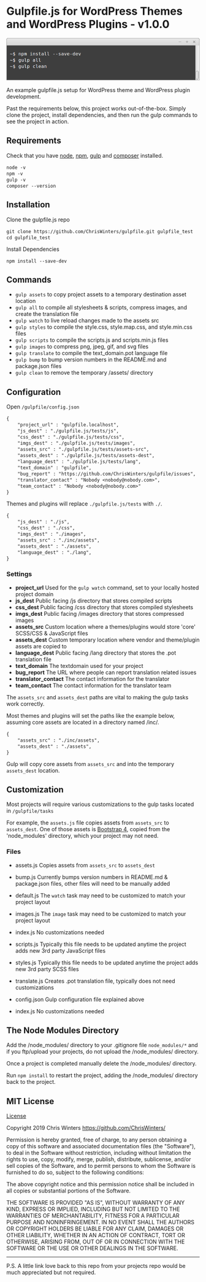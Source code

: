 # Gulpfile.js for WordPress Themes and WordPress Plugins - v1.0.0

![Gulpfile.js for WordPress In Terminal](/gulpfile.js/tests/assets-src/images/terminal.png?raw=true)

An example gulpfile.js setup for WordPress theme and WordPress plugin development.

Past the requirements below, this project works out-of-the-box. Simply clone the project, install dependencies, and then run the gulp commands to see the project in action.

## Requirements

Check that you have [node](https://nodejs.org/en/), [npm](https://www.npmjs.com/get-npm), [gulp](https://gulpjs.com/docs/en/getting-started/quick-start) and [composer](https://getcomposer.org/download/) installed.

```
node -v
npm -v
gulp -v
composer --version
```

## Installation

Clone the gulpfile.js repo

```
git clone https://github.com/ChrisWinters/gulpfile.git gulpfile_test
cd gulpfile_test
```
Install Dependencies

```
npm install --save-dev
```

## Commands

* ``` gulp assets ``` to copy project assets to a temporary destination asset location
* ``` gulp all ``` to compile all stylesheets & scripts, compress images, and create the translation file
* ``` gulp watch ``` to live reload changes made to the assets src
* ``` gulp styles ``` to compile the style.css, style.map.css, and style.min.css files
* ``` gulp scripts ``` to compile the scripts.js and scripts.min.js files
* ``` gulp images ``` to compress png, jpeg, gif, and svg files
* ``` gulp translate ``` to compile the text_domain.pot language file
* ``` gulp bump ``` to bump version numbers in the README.md and package.json files
* ``` gulp clean ``` to remove the temporary /assets/ directory


## Configuration

Open ``` /gulpfile/config.json ```


```
{
	"project_url" : "gulpfile.localhost",
	"js_dest" : "./gulpfile.js/tests/js",
	"css_dest" : "./gulpfile.js/tests/css",
	"imgs_dest" : "./gulpfile.js/tests/images",
	"assets_src" : "./gulpfile.js/tests/assets-src",
	"assets_dest" : "./gulpfile.js/tests/assets-dest",
	"language_dest" : "./gulpfile.js/tests/lang",
	"text_domain" : "gulpfile",
	"bug_report" : "https://github.com/ChrisWinters/gulpfile/issues",
	"translator_contact" : "Nobody <nobody@nobody.com>",
	"team_contact" : "Nobody <nobody@nobody.com>"
}
```

Themes and plugins will replace ``` ./gulpfile.js/tests ``` with ``` ./ ```.

```
{
	"js_dest" : "./js",
	"css_dest" : "./css",
	"imgs_dest" : "./images",
	"assets_src" : "./inc/assets",
	"assets_dest" : "./assets",
	"language_dest" : "./lang",
}
```

### Settings

* **project_url** Used for the ``` gulp watch ``` command, set to your locally hosted project domain
* **js_dest** Public facing /js directory that stores compiled scripts
* **css_dest** Public facing /css directory that stores compiled stylesheets
* **imgs_dest** Public facing /images directory that stores compressed images
* **assets_src** Custom location where a themes/plugins would store 'core' SCSS/CSS & JavaScript files
* **assets_dest** Custom temporary location where vendor and theme/plugin assets are copied to
* **language_dest** Public facing /lang directory that stores the .pot translation file
* **text_domain** The textdomain used for your project
* **bug_report** The URL where people can report translation related issues
* **translator_contact** The contact information for the translator
* **team_contact** The contact information for the translator team

The ``` assets_src ``` and ``` assets_dest ``` paths are vital to making the gulp tasks work correctly.

Most themes and plugins will set the paths like the example below, assuming core assets are located in a directory named /inc/.

```
{
	"assets_src" : "./inc/assets",
	"assets_dest" : "./assets",
}
```

Gulp will copy core assets from ``` assets_src ``` and into the temporary ``` assets_dest ``` location.


## Customization

Most projects will require various customizations to the gulp tasks located in ``` /gulpfile/tasks ```

For example, the ``` assets.js ``` file copies assets from ``` assets_src ``` to ``` assets_dest ```. One of those assets is [Bootstrap 4](https://getbootstrap.com/), copied from the 'node_modules' directory, which your project may not need.

### Files

* assets.js 	Copies assets from ``` assets_src ``` to ``` assets_dest ```
* bump.js 		Currently bumps version numbers in README.md & package.json files, other files will need to be manually added
* default.js 	The ``` watch ``` task may need to be customized to match your project layout
* images.js 	The ``` image ``` task may need to be customized to match your project layout
* index.js 		No customizations needed
* scripts.js 	Typically this file needs to be updated anytime the project adds new 3rd party JavaScript files
* styles.js 	Typically this file needs to be updated anytime the project adds new 3rd party SCSS files
* translate.js 	Creates .pot translation file, typically does not need customizations

* config.json 	Gulp configuration file explained above
* index.js 		No customizations needed


## The Node Modules Directory

Add the /node_modules/ directory to your .gitignore file ``` node_modules/* ``` and if you ftp/upload your projects, do not upload the /node_modules/ directory.

Once a project is completed manually delete the /node_modules/ directory.

Run ``` npm install ``` to restart the project, adding the /node_modules/ directory back to the project.


## MIT License

[License](https://github.com/ChrisWinters/gulpfile/LICENSE)

Copyright 2019 Chris Winters https://github.com/ChrisWinters/

Permission is hereby granted, free of charge, to any person obtaining a copy of this software and associated documentation files (the "Software"), to deal in the Software without restriction, including without limitation the rights to use, copy, modify, merge, publish, distribute, sublicense, and/or sell copies of the Software, and to permit persons to whom the Software is furnished to do so, subject to the following conditions:

The above copyright notice and this permission notice shall be included in all copies or substantial portions of the Software.

THE SOFTWARE IS PROVIDED "AS IS", WITHOUT WARRANTY OF ANY KIND, EXPRESS OR IMPLIED, INCLUDING BUT NOT LIMITED TO THE WARRANTIES OF MERCHANTABILITY, FITNESS FOR A PARTICULAR PURPOSE AND NONINFRINGEMENT. IN NO EVENT SHALL THE AUTHORS OR COPYRIGHT HOLDERS BE LIABLE FOR ANY CLAIM, DAMAGES OR OTHER LIABILITY, WHETHER IN AN ACTION OF CONTRACT, TORT OR OTHERWISE, ARISING FROM, OUT OF OR IN CONNECTION WITH THE SOFTWARE OR THE USE OR OTHER DEALINGS IN THE SOFTWARE.

---

P.S. A little link love back to this repo from your projects repo would be much appreciated but not required.
